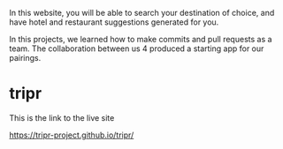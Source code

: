 


In this website, you will be able to search your destination of choice, and have hotel and restaurant suggestions generated for you.

In this projects, we learned how to make commits and pull requests as a team. The collaboration between us 4 produced a starting app for our pairings.


# tripr
This is the link to the live site

https://tripr-project.github.io/tripr/